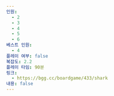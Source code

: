 ```yaml
---
인원:
  - 2
  - 3
  - 4
  - 5
  - 6
베스트 인원:
  - 4
플레이 여부: false
복잡도: 2.2
플레이 타임: 90분
링크:
  - https://bgg.cc/boardgame/433/shark
내용: false
---
```


